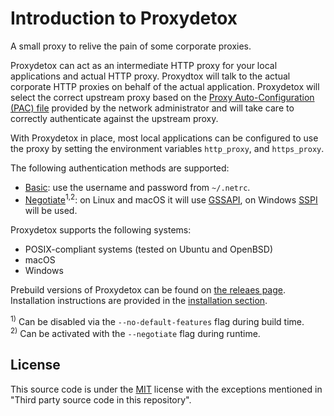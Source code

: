 # Introduction to Proxydetox

A small proxy to relive the pain of some corporate proxies.

Proxydetox can act as an intermediate HTTP proxy for your local applications and
actual HTTP proxy. Proxydtox will talk to the actual corporate HTTP proxies on
behalf of the actual application. Proxydetox will select the correct upstream
proxy based on the [Proxy Auto-Configuration (PAC) file][mdnpac] provided by the
network administrator and will take care to correctly authenticate against the
upstream proxy.

With Proxydetox in place, most local applications can be configured to use the
proxy by setting the environment variables `http_proxy`, and `https_proxy`.

The following authentication methods are supported:

- [Basic][basic]: use the username and password from `~/.netrc`.
- [Negotiate][negotiate]<sup>1,2</sup>: on Linux and macOS it will use
  [GSSAPI][gssapi], on Windows [SSPI][sspi] will be used.

Proxydetox supports the following systems:

- POSIX-compliant systems (tested on Ubuntu and OpenBSD)
- macOS
- Windows

Prebuild versions of Proxydetox can be found on [the releaes page][releases].
Installation instructions are provided in the [installation section](installation.md).

<sup>1)</sup> Can be disabled via the `--no-default-features` flag during build
time.<br>
<sup>2)</sup> Can be activated with the `--negotiate` flag during runtime.

[mdnpac]: https://developer.mozilla.org/en-US/docs/Web/HTTP/Proxy_servers_and_tunneling/Proxy_Auto-Configuration_(PAC)_file "Proxy Auto-Configuration (PAC) file"
[basic]: https://developer.mozilla.org/en-US/docs/Web/HTTP/Authentication#basic_authentication_scheme "Basic authentication scheme"
[negotiate]: https://www.rfc-editor.org/rfc/rfc4559.html#section-4 "HTTP Negotiate Authentication Scheme"
[sspi]: https://docs.microsoft.com/en-us/windows/win32/rpc/security-support-provider-interface-sspi- "Security Support Provider Interface (SSPI)"
[gssapi]: https://web.mit.edu/kerberos/krb5-devel/doc/appdev/gssapi.html "Generic Security Services API (GSSAPI)"
[releases]: https://github.com/kiron1/proxydetox/releases "Proxydetox releases"

## License

This source code is under the [MIT](https://opensource.org/licenses/MIT) license
with the exceptions mentioned in "Third party source code in this repository".
